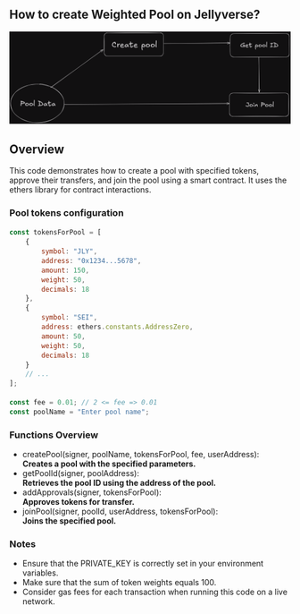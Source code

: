 ## How to create Weighted Pool on Jellyverse?

![Pool Create Diagram](https://github.com/Jelly-Labs/docs/blob/main/assets/pool-create.png?raw=true)

## Overview

This code demonstrates how to create a pool with specified tokens, approve their transfers, and join the pool using a
smart contract. It uses the ethers library for contract interactions.

### Pool tokens configuration

```javascript
const tokensForPool = [
    {
        symbol: "JLY",
        address: "0x1234...5678",
        amount: 150,
        weight: 50,
        decimals: 18
    },
    {
        symbol: "SEI",
        address: ethers.constants.AddressZero,
        amount: 50,
        weight: 50,
        decimals: 18
    }
    // ...
];

const fee = 0.01; // 2 <= fee => 0.01
const poolName = "Enter pool name";
```

### Functions Overview
- createPool(signer, poolName, tokensForPool, fee, userAddress):  
**Creates a pool with the specified parameters.**
- getPoolId(signer, poolAddress):  
**Retrieves the pool ID using the address of the pool.**
- addApprovals(signer, tokensForPool):\
**Approves tokens for transfer.**
- joinPool(signer, poolId, userAddress, tokensForPool):  
  **Joins the specified pool.**

### Notes
- Ensure that the PRIVATE_KEY is correctly set in your environment variables.
- Make sure that the sum of token weights equals 100.
- Consider gas fees for each transaction when running this code on a live network.
